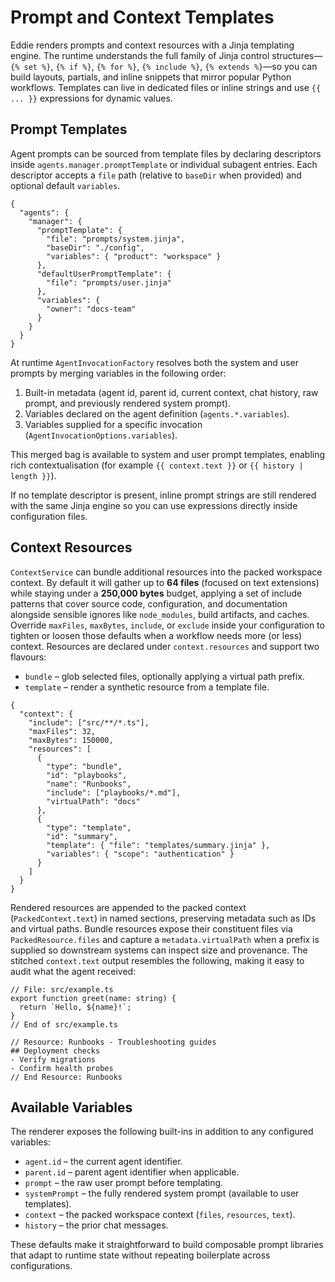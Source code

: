 # Prompt and Context Templates

Eddie renders prompts and context resources with a Jinja templating engine. The
runtime understands the full family of Jinja control structures—`{% set %}`,
`{% if %}`, `{% for %}`, `{% include %}`, `{% extends %}`—so you can build
layouts, partials, and inline snippets that mirror popular Python workflows.
Templates can live in dedicated files or inline strings and use `{{ ... }}`
expressions for dynamic values.

## Prompt Templates

Agent prompts can be sourced from template files by declaring descriptors inside
`agents.manager.promptTemplate` or individual subagent entries. Each descriptor
accepts a `file` path (relative to `baseDir` when provided) and optional default
`variables`.

```jsonc
{
  "agents": {
    "manager": {
      "promptTemplate": {
        "file": "prompts/system.jinja",
        "baseDir": "./config",
        "variables": { "product": "workspace" }
      },
      "defaultUserPromptTemplate": {
        "file": "prompts/user.jinja"
      },
      "variables": {
        "owner": "docs-team"
      }
    }
  }
}
```

At runtime `AgentInvocationFactory` resolves both the system and user prompts by
merging variables in the following order:

1. Built-in metadata (agent id, parent id, current context, chat history, raw
   prompt, and previously rendered system prompt).
2. Variables declared on the agent definition (`agents.*.variables`).
3. Variables supplied for a specific invocation (`AgentInvocationOptions.variables`).

This merged bag is available to system and user prompt templates, enabling rich
contextualisation (for example `{{ context.text }}` or `{{ history | length }}`).

If no template descriptor is present, inline prompt strings are still rendered
with the same Jinja engine so you can use expressions directly inside
configuration files.

## Context Resources

`ContextService` can bundle additional resources into the packed workspace
context. By default it will gather up to **64 files** (focused on text
extensions) while staying under a **250,000 bytes** budget, applying a set of
include patterns that
cover source code, configuration, and documentation alongside sensible ignores
like `node_modules`, build artifacts, and caches. Override `maxFiles`,
`maxBytes`, `include`, or `exclude` inside your configuration to tighten or
loosen those defaults when a workflow needs more (or less) context. Resources
are declared under `context.resources` and support two flavours:

- `bundle` – glob selected files, optionally applying a virtual path prefix.
- `template` – render a synthetic resource from a template file.

```jsonc
{
  "context": {
    "include": ["src/**/*.ts"],
    "maxFiles": 32,
    "maxBytes": 150000,
    "resources": [
      {
        "type": "bundle",
        "id": "playbooks",
        "name": "Runbooks",
        "include": ["playbooks/*.md"],
        "virtualPath": "docs"
      },
      {
        "type": "template",
        "id": "summary",
        "template": { "file": "templates/summary.jinja" },
        "variables": { "scope": "authentication" }
      }
    ]
  }
}
```

Rendered resources are appended to the packed context (`PackedContext.text`) in
named sections, preserving metadata such as IDs and virtual paths. Bundle
resources expose their constituent files via `PackedResource.files` and capture a
`metadata.virtualPath` when a prefix is supplied so downstream systems can
inspect size and provenance. The stitched `context.text` output resembles the
following, making it easy to audit what the agent received:

```text
// File: src/example.ts
export function greet(name: string) {
  return `Hello, ${name}!`;
}
// End of src/example.ts

// Resource: Runbooks - Troubleshooting guides
## Deployment checks
- Verify migrations
- Confirm health probes
// End Resource: Runbooks
```

## Available Variables

The renderer exposes the following built-ins in addition to any configured
variables:

- `agent.id` – the current agent identifier.
- `parent.id` – parent agent identifier when applicable.
- `prompt` – the raw user prompt before templating.
- `systemPrompt` – the fully rendered system prompt (available to user templates).
- `context` – the packed workspace context (`files`, `resources`, `text`).
- `history` – the prior chat messages.

These defaults make it straightforward to build composable prompt libraries that
adapt to runtime state without repeating boilerplate across configurations.
